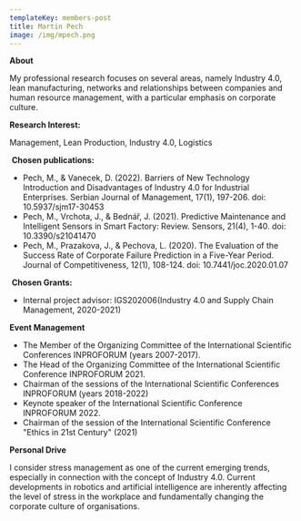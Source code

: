 ```yaml
---
templateKey: members-post
title: Martin Pech
image: /img/mpech.png
---
```

**A﻿bout**

My professional research focuses on several areas, namely Industry 4.0, lean manufacturing, networks and relationships between companies and human resource management, with a particular emphasis on corporate culture.

**Research Interest:**

Management, Lean Production, Industry 4.0, Logistics

 **Chosen publications:**

* Pech, M., & Vanecek, D. (2022). Barriers of New Technology Introduction and Disadvantages of Industry 4.0 for Industrial Enterprises. Serbian Journal of Management, 17(1), 197-206. doi: 10.5937/sjm17-30453
* Pech, M., Vrchota, J., & Bednář, J. (2021). Predictive Maintenance and Intelligent Sensors in Smart Factory: Review. Sensors, 21(4), 1-40. doi: 10.3390/s21041470
* Pech, M., Prazakova, J., & Pechova, L. (2020). The Evaluation of the Success Rate of Corporate Failure Prediction in a Five-Year Period. Journal of Competitiveness, 12(1), 108-124. doi: 10.7441/joc.2020.01.07

 **Chosen Grants:**

* Internal project advisor: IGS202006(Industry 4.0 and Supply Chain Management, 2020-2021)

**E﻿vent Management**

* The Member of the Organizing Committee of the International Scientific Conferences INPROFORUM (years 2007-2017).
* The Head of the Organizing Committee of the International Scientific Conference INPROFORUM 2021.
* Chairman of the sessions of the International Scientific Conferences INPROFORUM (years 2018-2022)
* Keynote speaker of the International Scientific Conference INPROFORUM 2022.
* Chairman of the session of the International Scientific Conference "Ethics in 21st Century" (2021)

**P﻿ersonal Drive**

I consider stress management as one of the current emerging trends, especially in connection with the concept of Industry 4.0. Current developments in robotics and artificial intelligence are inherently affecting the level of stress in the workplace and fundamentally changing the corporate culture of organisations.